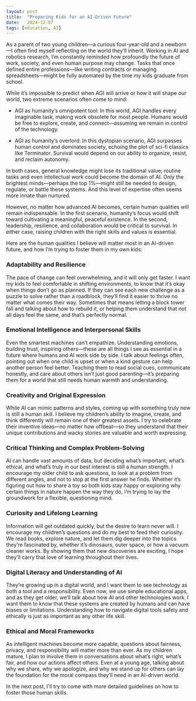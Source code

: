 ```yaml
---
layout: post
title:  "Preparing Kids for an AI-Driven Future"
date:   2024-12-07
tags: [education, AI]
---
```


As a parent of two young children—a curious four-year-old and a newborn—I often find myself reflecting on the world they’ll inherit. Working in AI and robotics research, I’m constantly reminded how profoundly the future of work, society, and even human purpose may change. Tasks that once defined entire professions—like writing contracts or managing spreadsheets—might be fully automated by the time my kids graduate from school.

While it’s impossible to predict when AGI will arrive or how it will shape our world, two extreme scenarios often come to mind:

* AGI as humanity’s omnipotent tool: In this world, AGI handles every imaginable task, making work obsolete for most people. Humans would be free to explore, create, and connect—assuming we remain in control of the technology.

* AGI as humanity’s overlord: In this dystopian scenario, AGI surpasses human control and dominates society, echoing the plot of sci-fi classics like Terminator. Survival would depend on our ability to organize, resist, and reclaim autonomy.

In both cases, general knowledge might lose its traditional value; routine tasks and even intellectual work could become the domain of AI. Only the brightest minds—perhaps the top 1%—might still be needed to design, regulate, or battle these systems. And this level of expertise often seems more innate than nurtured.

However, no matter how advanced AI becomes, certain human qualities will remain indispensable. In the first scenario, humanity’s focus would shift toward cultivating a meaningful, peaceful existence. In the second, leadership, resilience, and collaboration would be critical to survival. In either case, raising children with the right skills and values is essential.

Here are the human qualities I believe will matter most in an AI-driven future, and how I’m trying to foster them in my own kids:

### Adaptability and Resilience
The pace of change can feel overwhelming, and it will only get faster. I want my kids to feel comfortable in shifting environments, to know that it’s okay when things don’t go as planned. If they can see each new challenge as a puzzle to solve rather than a roadblock, they’ll find it easier to thrive no matter what comes their way. Sometimes that means letting a block tower fall and talking about how to rebuild it, or helping them understand that not all days feel the same, and that’s perfectly normal.

### Emotional Intelligence and Interpersonal Skills
Even the smartest machines can’t empathize. Understanding emotions, building trust, inspiring others—these are all things I see as essential in a future where humans and AI work side by side. I talk about feelings often, pointing out when one child is upset or when a kind gesture can help another person feel better. Teaching them to read social cues, communicate honestly, and care about others isn’t just good parenting—it’s preparing them for a world that still needs human warmth and understanding.

### Creativity and Original Expression
While AI can mimic patterns and styles, coming up with something truly new is still a human skill. I believe my children’s ability to imagine, create, and think differently will remain one of their greatest assets. I try to celebrate their inventive ideas—no matter how offbeat—so they understand that their unique contributions and wacky stories are valuable and worth expressing.

### Critical Thinking and Complex Problem-Solving
AI can handle vast amounts of data, but deciding what’s important, what’s ethical, and what’s truly in our best interest is still a human strength. I encourage my older child to ask questions, to look at a problem from different angles, and not to stop at the first answer he finds. Whether it’s figuring out how to share a toy so both kids stay happy or exploring why certain things in nature happen the way they do, I’m trying to lay the groundwork for a flexible, questioning mind.

### Curiosity and Lifelong Learning
Information will get outdated quickly, but the desire to learn never will. I encourage my children’s questions and do my best to feed their curiosity. We read books, explore nature, and let them dig deeper into the topics they’re fascinated by, whether it’s dinosaurs, outer space, or how a vacuum cleaner works. By showing them that new discoveries are exciting, I hope they’ll carry that love of learning throughout their lives.

### Digital Literacy and Understanding of AI
They’re growing up in a digital world, and I want them to see technology as both a tool and a responsibility. Even now, we use simple educational apps, and as they get older, we’ll talk about how AI and other technologies work. I want them to know that these systems are created by humans and can have biases or limitations. Understanding how to navigate digital tools safely and ethically is just as important as any other life skill.

### Ethical and Moral Frameworks
As intelligent machines become more capable, questions about fairness, privacy, and responsibility will matter more than ever. As my children mature, I plan to involve them in conversations about what’s right, what’s fair, and how our actions affect others. Even at a young age, talking about why we share, why we apologize, and why we stand up for others can lay the foundation for the moral compass they’ll need in an AI-driven world.

In the next post, I'll try to come with more detailed guidelines on how to foster those human skills.